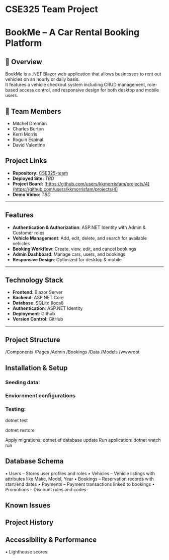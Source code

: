 # CSE325 Team Project 

# BookMe – A Car Rental Booking Platform

## 📌 Overview
BookMe is a .NET Blazor web application that allows businesses to rent out vehicles on an hourly or daily basis.  
It features a vehicle checkout system including CRUD management, role-based access control, and responsive design for both desktop and mobile users.


## 👥 Team Members
- Mitchel Drennan
- Charles Burton
- Kerri Morris
- Roguin Espinal
- David Valentine

## Project Links
- **Repository:** [CSE325-team](https://github.com/kkmorrisfam/CSE325-team)
- **Deployed Site:** _TBD_
- **Project Board:** [https://github.com/users/kkmorrisfam/projects/4](https://github.com/users/kkmorrisfam/projects/4)
- **Demo Video:** _TBD_

---

## Features
- **Authentication & Authorization**: ASP.NET Identity with Admin & Customer roles
- **Vehicle Management**: Add, edit, delete, and search for available vehicles
- **Booking Workflow**: Create, view, edit, and cancel bookings
- **Admin Dashboard**: Manage cars, users, and bookings
- **Responsive Design**: Optimized for desktop & mobile

---

## Technology Stack
- **Frontend**: Blazor Server
- **Backend**: ASP.NET Core
- **Database**: SQLite (local)
- **Authentication**: ASP.NET Identity
- **Deployment**: Github
- **Version Control**: GitHub

---

## Project Structure
/Components
/Pages
/Admin
/Bookings
/Data
/Models
/wwwroot


## Installation & Setup

### Seeding data:

### Enviornment configurations

### Testing:
dotnet test

dotnet restore

Apply migrations: dotnet ef database update
Run application: dotnet watch run

## Database Schema
•	Users – Stores user profiles and roles
•	Vehicles – Vehicle listings with attributes like Make, Model, Year
•	Bookings – Reservation records with start/end dates
•	Payments – Payment transactions linked to bookings
•	Promotions – Discount rules and codes- 

## Known Issues

## Project History

## Accessibility & Performance
•	Lighthouse scores:
